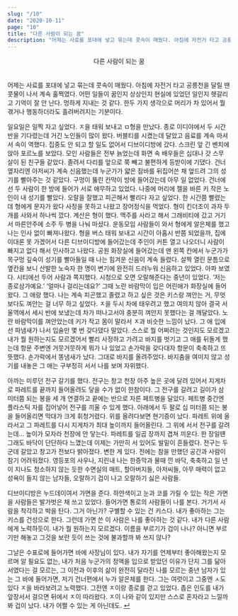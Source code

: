 ```yaml
---
slug: "/10"
date: "2020-10-11"
page: "10"
title: "다른 사람이 되는 꿈"
description: "어제는 사료를 포대에 넣고 묶는데 콧속이 매웠다. 아침에 자전거 타고 공릉천을 달릴 땐 콧물이 나서 계속 훌쩍였다."
---
```


<div style="text-align: center;">
    <div class="post-line" style="display: inline-block; line-height:160%">
    다른 사람이 되는 꿈
    </div>
</div>

<br>

어제는 사료를 포대에 넣고 묶는데 콧속이 매웠다. 아침에 자전거 타고 공릉천을 달릴 땐 콧물이 나서 계속 훌쩍였다. 어떤 일들이 꿈인지 상상인지 현실에 있었던 일인지 헷갈리고 기억이 잘 안 난다. 멍하게 지내는 것 같다. 한두 가지 생각으로 머리가 차 있어서 뭘 겪거나 행동하더라도 흘려버려지는 기분이다.

일요일은 일찍 자고 싶었다. ㅈ을 태워 보내고 ㅁ형을 만났다. 종로 이디야에서 두 시간 반을 기다렸는데 거긴 노인들이 많이 왔다. 버블티를 시켰는데 달았고 음료를 계속 마셔서 속이 역했다. 집중도 안 되고 할 일도 없어서 디브이디방에 갔다. 스크린 앞 긴 벤치에 앉아 포르노를 보았다. 모인 사람들은 전부 늙었는데 화면 속 배우들은 십대나 갓 스무 살이 된 친구들 같았다. 졸려서 다리를 앞으로 쭉 빼고 불편하게 등받이에 기댔다. 건너 옆자리엔 아저씨가 계속 신음했는데 누군가가 얇은 잠바를 뒤집어쓴 채 엎드려 그의 성기를 빨아주는 것 같았다. 구멍이 뚫린 칸막이 방에 들어갔는데 아무 일 없었다. 건너에선 두 사람이 한 방에 들어가 서로 애무하고 있었다. 나중에 머리에 젤을 바른 키 작은 노인이 내 성기를 빨았다. 오랄을 잘했고 피곤해서 빨리다 자고 싶었다. 한 시간쯤 빨렸는데 형에게 문자가 왔다 사정을 못하고 나왔고 장어정식을 먹었다. 형이 킨더조이 과자 두 개를 사와서 하나씩 깠다. 계산은 형이 했다. 맥주를 사라고 해서 그래비티에 갔고 거기서 마른안주에 소주 두 병을 나눠 마셨다. 운동모임 사람들이 와서 형에게 알은체를 했고 나는 인사 없이 빠져나왔다. 형을 버스 태워 보내고 시간이 아홉시 반쯤 되었을까, 집에 이대론 못 가겠어서 다른 디브이디방에 들어갔는데 주인이 커튼 열고 나오더니 사람이 빠지고 없다 해서 인사하고 나왔다. 공원 화장실에 들어갔는데 맨 왼쪽 칸에서 누군가가 목구멍 깊숙이 성기를 빨아들일 때 나는 힘겨운 신음이 계속 들렸다. 살짝 열린 문틈으로 옆칸을 보니 산발한 노숙자 한 명이 변기에 완전히 드러누워 신음하고 있었다. 아파 보였다. 시티에선 두어 사람과 쪽지했다. 시청으로 오면 오랄해준다는 중년이 있었다. ‘저는 종로삼가예요.’ ‘얼마나 걸리는데요?’ 그때 노란 바람막이 입은 어린애가 화장실에 들어왔다. 그 애랑 했다. 나는 계속 피곤했고 졸렸고 하고 싶은 것은 키스랑 껴안는 거, 무엇보다도 껴안는 걸 너무 하고 싶었다. ㅈ을 두시 차에 태우려고 했고 여의치 않아 결국 서울역에서 세시 반에 보냈는데 차가 떠나고서야 충분히 껴안지 못했다는 걸 깨달았다. 노란 바람막이를 껴안았는데 키가 작고 몸이 말라서 ㅈ과 비슷한 느낌이 났다. 그 애 입에선 파냄새가 나서 입술만 몇 번 갖다댔다 말았다. 스스로 뭘 어쩌려는 것인지도 모르겠고 내가 뭘 원하는지도 모르겠어서 빨리 사정하고 가려고 바지를 벗기고 그 애를 뒤돌게 했는데 항문 주변엔 거뭇거뭇하게 뭐가 나 있었고 손가락을 갖다대자 항문이 축축하고 뜨뜻했다. 손가락에서 똥냄새가 났다. 그대로 바지를 올려주었다. 바지춤을 여미지 않고 성기를 내놓은 그 애는 구부정히 서서 나를 보며 자위했다.

아까는 미루던 전구 갈기를 했다. 전구는 창고 천장 아주 높은 곳에 달려 있어서 지게차로 파레트를 끝까지 들어올려도 닿을 수가 없이 한참이다. 그 전구를 갈려고 길이가 삼 미터쯤 되는 봉을 세 개 연결하고 끝에는 반으로 자른 페트병을 달았다. 페트병 중간엔 플라스틱 자를 집어넣어 전구를 끼울 수 있게 했다. 아래에서 두 팔로 십 미터쯤 되는 봉을 들어올리면 막대가 크게 휘청거렸다. 위를 올려다보면 현기증이 났다. 파레트 위에 올라서고 그 파레트를 다시 지게차가 최대 높이까지 들어올린다. 그 위에 서서 전구를 갈려는데… 높이가 모자라 천장에 안 닿는다. 파레트를 일곱 장까지 겹쳐 끼운다. 한 장일떈 그래도 바닥이 단단하다 느꼈는데 이제는 가만히 서 있어도 발밑이 흔들렸다. 전구는 두 군데 갈았고 창고가 전보다 밝아졌다. 변한 게 있다. 전에는 참을 만했던 공간과 사람이 참기 어려워졌다. 영등포의 사우나, 지린내 나는 한증막과 물때 낀 바닥, 축축하고 일 년이 지나도 청소하지 않는 듯한 수면실의 매트, 할아버지들, 아저씨들, 아무 매력이 없고 성욕이 들지 않는 남자들, 오랄하기 겁이 나고 오랄하기 싫은 사람들.

디브이디방은 누드데이여서 가면을 준다. 하얀색이고 눈과 코를 가릴 수 있는 작은 가면을 사람들은 발가벗은 채 쓰고 있었다. 들어가면 통로의 사람들이 나를 본다. 거기서 사람을 착각하고 박을 탄다. 그거 아닌가? 구별할 수 있는 건 키스다. 내가 좋아하는 그는 키스를 건성으로 한다. 그런데 가면 쓴 이 사람은 나를 좋아하는 것 같다. 내가 다른 사람에게 노력하듯이. 내가 뭘 원하는지 모르겠다. 이름을 부르기가 겁이 나나? 아니면 부르기만 해놓고 그것을 보란 듯이 쓰는 것에 불과할까 봐 쓰지 않나?

그날은 수표로에 들어가면 바에 사장님이 있다. 내가 자기를 언제부터 좋아해왔는지 모르며 알 필요도 없는, 내가 처음 누군가의 정액을 입으로 받았던 이유가 단지 그를 닮아서였다는 걸 모르는, 그 이전과 이후의 삶이 완전히 달라진 나를 모르는 중년 남자가 있는 그 바에 들어가면, 저기 건너편에서 누가 알은체를 한다. 그는 여럿이고 그중엔 ㅅ도 있다 ㅈ을 바라보려고 노력했다. 그전엔 ㅈ이랑 종로를 걷고 있었다. 좁은 인도를 내가 앞장서서 걸으면 뒤에서 ㅈ이 따라왔다. ㅈ이 나와 같이 있지만 스스로 혼자라고 느낄까 봐 겁이 났다. 내가 어쩔 수 있는 게 아닌데도. <a href="/">↵</a>
